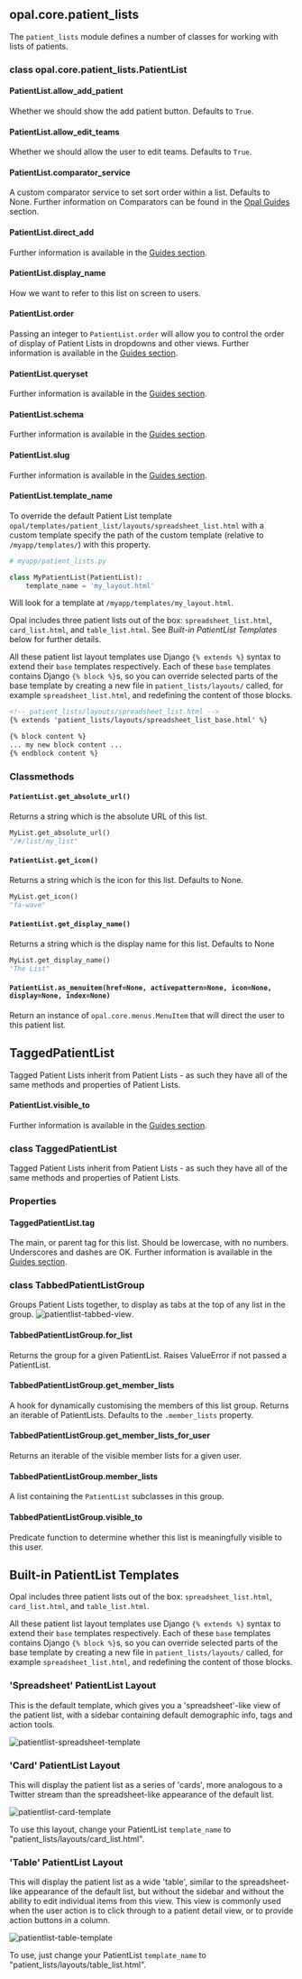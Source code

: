 ## opal.core.patient_lists

The `patient_lists` module defines a number of classes for working with lists of patients.


### class opal.core.patient_lists.PatientList

#### PatientList.allow_add_patient
Whether we should show the add patient button. Defaults to `True`.

#### PatientList.allow_edit_teams
Whether we should allow the user to edit teams. Defaults to `True`.

#### PatientList.comparator_service
A custom comparator service to set sort order within a list. Defaults to None.
Further information on Comparators can be found in the [Opal Guides](../guides/list_views.md#customising-sort-order-of-episodes) section.

#### PatientList.direct_add
Further information is available in the [Guides section](../guides/list_views.md#direct-add).

#### PatientList.display_name
How we want to refer to this list on screen to users.

#### PatientList.order
Passing an integer to `PatientList.order` will allow you to control the order of display of Patient Lists in dropdowns and other views. Further information is available in the [Guides section](../guides/list_views.md#ordering-lists).

#### PatientList.queryset
Further information is available in the [Guides section](../guides/list_views.md#querysets).

#### PatientList.schema
Further information is available in the [Guides section](../guides/list_views.md#schemas).

#### PatientList.slug
Further information is available in the [Guides section](../guides/list_views.md#slug).

#### PatientList.template_name

To override the default Patient List template `opal/templates/patient_list/layouts/spreadsheet_list.html`
with a custom template specify the path of the custom template (relative to `/myapp/templates/`) with
this property.

```python
# myapp/patient_lists.py

class MyPatientList(PatientList):
    template_name = 'my_layout.html'
```

Will look for a template at `/myapp/templates/my_layout.html`.

Opal includes three patient lists out of the box: `spreadsheet_list.html`, `card_list.html`, and `table_list.html`. See *Built-in PatientList Templates* below for further details.

All these patient list layout templates use Django `{% extends %}` syntax to extend their `base` templates respectively. Each of these `base` templates contains Django `{% block %}`s, so you can override selected parts of the base template by creating a new file in `patient_lists/layouts/` called, for example `spreadsheet_list.html`, and redefining the content of those blocks.

```html
<!-- patient_lists/layouts/spreadsheet_list.html -->
{% extends 'patient_lists/layouts/spreadsheet_list_base.html' %}

{% block content %}
... my new block content ...
{% endblock content %}
```

### Classmethods

#### `PatientList.get_absolute_url()`

Returns a string which is the absolute URL of this list.

```python
MyList.get_absolute_url()
"/#/list/my_list"
```

#### `PatientList.get_icon()`

Returns a string which is the icon for this list. Defaults to None.

```python
MyList.get_icon()
"fa-wave"
```

#### `PatientList.get_display_name()`

Returns a string which is the display name for this list. Defaults to None

```python
MyList.get_display_name()
"The List"
```


#### `PatientList.as_menuitem(href=None, activepattern=None, icon=None, display=None, index=None)`

Return an instance of `opal.core.menus.MenuItem` that will direct the user to this
patient list.


## TaggedPatientList

Tagged Patient Lists inherit from Patient Lists - as such they have all of the same methods and
properties of Patient Lists.


#### PatientList.visible_to
Further information is available in the [Guides section](../guides/list_views.md#access-control).

### class TaggedPatientList
Tagged Patient Lists inherit from Patient Lists - as such they have all of the same methods and properties of Patient Lists.

### Properties

#### TaggedPatientList.tag
The main, or parent tag for this list. Should be lowercase, with no numbers. Underscores and dashes are OK. Further information is available in the [Guides section](../guides/list_views.md#tagged-patient-lists).

### class TabbedPatientListGroup
Groups Patient Lists together, to display as tabs at the top of any list in the group.
![patientlist-tabbed-view](../img/patientlist-tabbed-view.png).

#### TabbedPatientListGroup.for_list
Returns the group for a given PatientList. Raises ValueError if not passed a PatientList.

#### TabbedPatientListGroup.get_member_lists
A hook for dynamically customising the members of this list group. Returns an iterable of PatientLists. Defaults to the `.member_lists` property.

#### TabbedPatientListGroup.get_member_lists_for_user
Returns an iterable of the visible member lists for a given user.

#### TabbedPatientListGroup.member_lists
A list containing the `PatientList` subclasses in this group.

#### TabbedPatientListGroup.visible_to
Predicate function to determine whether this list is meaningfully visible to this user.


## Built-in PatientList Templates

Opal includes three patient lists out of the box: `spreadsheet_list.html`, `card_list.html`, and `table_list.html`.

All these patient list layout templates use Django `{% extends %}` syntax to extend their `base` templates respectively. Each of these `base` templates contains Django `{% block %}`s, so you can override selected parts of the base template by creating a new file in `patient_lists/layouts/` called, for example `spreadsheet_list.html`, and redefining the content of those blocks.

### 'Spreadsheet' PatientList Layout

This is the default template, which gives you a 'spreadsheet'-like view of the patient list, with a sidebar containing default demographic info, tags and action tools.

![patientlist-spreadsheet-template](../img/patientlist-spreadsheet-template.png)

### 'Card' PatientList Layout

This will display the patient list as a series of 'cards', more analogous to a Twitter
stream than the spreadsheet-like appearance of the default list.

![patientlist-card-template](../img/patientlist-card-template.png)

To use this layout, change your PatientList `template_name` to "patient_lists/layouts/card_list.html".

### 'Table' PatientList Layout

This will display the patient list as a wide 'table', similar to the spreadsheet-like appearance of the default list, but without the sidebar and without the ability to edit individual items from this view. This view is commonly used when the user action is to click through to a patient detail view, or to provide action buttons in a column.

![patientlist-table-template](../img/patientlist-table-template.png)

To use, just change your PatientList `template_name` to "patient_lists/layouts/table_list.html".

